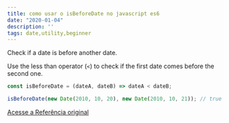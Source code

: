 ```yaml
---
title: como usar o isBeforeDate no javascript es6
date: "2020-01-04"
description: ''
tags: date,utility,beginner
---
```


Check if a date is before another date.

Use the less than operator (`<`) to check if the first date comes before the second one.

```js
const isBeforeDate = (dateA, dateB) => dateA < dateB;
```

```js
isBeforeDate(new Date(2010, 10, 20), new Date(2010, 10, 21)); // true
```


[Acesse a Referência original](http://github.com/30-seconds/)
